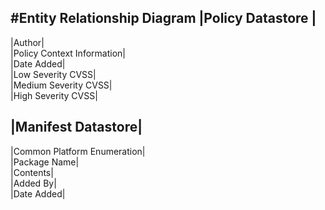 #Entity Relationship Diagram
|__Policy Datastore__ |
 ---------------------
|Author| <br/>
|Policy Context Information| <br/>
|Date Added| <br/>
|Low Severity CVSS| <br/>
|Medium Severity CVSS| <br/>
|High Severity CVSS| <br/>

|__Manifest Datastore__| 
 ----------------------
|Common Platform Enumeration| <br/>
|Package Name| <br/>
|Contents| <br/>
|Added By| <br/>
|Date Added| <br/>
